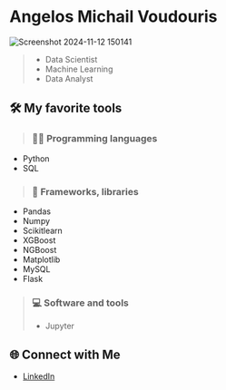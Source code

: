 # Angelos Michail Voudouris
![Screenshot 2024-11-12 150141](https://github.com/user-attachments/assets/107bebde-1c5f-4254-ae20-55af94dac84f)

> - Data Scientist
> - Machine Learning
> - Data Analyst

## 🛠️ My favorite tools
> ### 👨‍💻 Programming languages
   - Python
   - SQL

> ### 🧰 Frameworks, libraries
   - Pandas
   - Numpy
   - Scikitlearn
   - XGBoost
   - NGBoost
   - Matplotlib
   - MySQL
   - Flask

> ### 💻 Software and tools
   > - Jupyter

## 🌐 Connect with Me
- [LinkedIn](https://www.linkedin.com/in/michael-angelo-voudouris-082a20207/)
